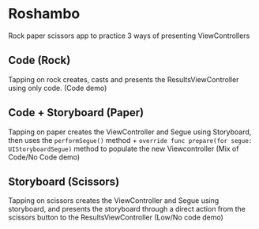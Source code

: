 # Roshambo
Rock paper scissors app to practice 3 ways of presenting ViewControllers

## Code (Rock)
Tapping on rock creates, casts and presents the ResultsViewController using only code. (Code demo)

## Code + Storyboard (Paper)
Tapping on paper creates the ViewController and Segue using Storyboard, then uses the `performSegue()` method + `override func prepare(for segue: UIStoryboardSegue)` method to populate the new Viewcontroller (Mix of Code/No Code demo)

## Storyboard (Scissors)
Tapping on scissors creates the ViewController and Segue using storyboard, and presents the storyboard through a direct action from the scissors button to the ResultsViewController (Low/No code demo)
